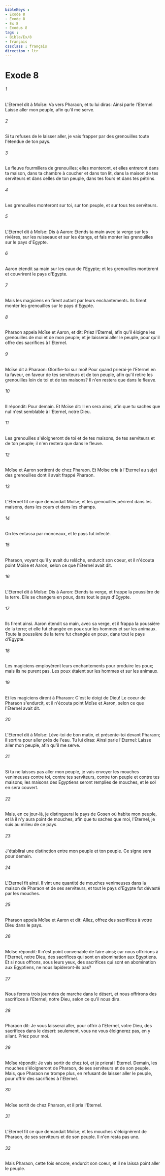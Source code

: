 ```yaml
---
bibleKeys : 
- Exode 8
- Exode 8
- Ex 8
- Exodus 8
tags : 
- Bible/Ex/8
- français
cssclass : français
direction : ltr
---
```


# Exode 8

###### 1
L'Eternel dit à Moïse: Va vers Pharaon, et tu lui diras: Ainsi parle l'Eternel: Laisse aller mon peuple, afin qu'il me serve.
###### 2
Si tu refuses de le laisser aller, je vais frapper par des grenouilles toute l'étendue de ton pays.
###### 3
Le fleuve fourmillera de grenouilles; elles monteront, et elles entreront dans ta maison, dans ta chambre à coucher et dans ton lit, dans la maison de tes serviteurs et dans celles de ton peuple, dans tes fours et dans tes pétrins.
###### 4
Les grenouilles monteront sur toi, sur ton peuple, et sur tous tes serviteurs.
###### 5
L'Eternel dit à Moïse: Dis à Aaron: Etends ta main avec ta verge sur les rivières, sur les ruisseaux et sur les étangs, et fais monter les grenouilles sur le pays d'Egypte.
###### 6
Aaron étendit sa main sur les eaux de l'Egypte; et les grenouilles montèrent et couvrirent le pays d'Egypte.
###### 7
Mais les magiciens en firent autant par leurs enchantements. Ils firent monter les grenouilles sur le pays d'Egypte.
###### 8
Pharaon appela Moïse et Aaron, et dit: Priez l'Eternel, afin qu'il éloigne les grenouilles de moi et de mon peuple; et je laisserai aller le peuple, pour qu'il offre des sacrifices à l'Eternel.
###### 9
Moïse dit à Pharaon: Glorifie-toi sur moi! Pour quand prierai-je l'Eternel en ta faveur, en faveur de tes serviteurs et de ton peuple, afin qu'il retire les grenouilles loin de toi et de tes maisons? Il n'en restera que dans le fleuve.
###### 10
Il répondit: Pour demain. Et Moïse dit: Il en sera ainsi, afin que tu saches que nul n'est semblable à l'Eternel, notre Dieu.
###### 11
Les grenouilles s'éloigneront de toi et de tes maisons, de tes serviteurs et de ton peuple; il n'en restera que dans le fleuve.
###### 12
Moïse et Aaron sortirent de chez Pharaon. Et Moïse cria à l'Eternel au sujet des grenouilles dont il avait frappé Pharaon.
###### 13
L'Eternel fit ce que demandait Moïse; et les grenouilles périrent dans les maisons, dans les cours et dans les champs.
###### 14
On les entassa par monceaux, et le pays fut infecté.
###### 15
Pharaon, voyant qu'il y avait du relâche, endurcit son coeur, et il n'écouta point Moïse et Aaron, selon ce que l'Eternel avait dit.
###### 16
L'Eternel dit à Moïse: Dis à Aaron: Etends ta verge, et frappe la poussière de la terre. Elle se changera en poux, dans tout le pays d'Egypte.
###### 17
Ils firent ainsi. Aaron étendit sa main, avec sa verge, et il frappa la poussière de la terre; et elle fut changée en poux sur les hommes et sur les animaux. Toute la poussière de la terre fut changée en poux, dans tout le pays d'Egypte.
###### 18
Les magiciens employèrent leurs enchantements pour produire les poux; mais ils ne purent pas. Les poux étaient sur les hommes et sur les animaux.
###### 19
Et les magiciens dirent à Pharaon: C'est le doigt de Dieu! Le coeur de Pharaon s'endurcit, et il n'écouta point Moïse et Aaron, selon ce que l'Eternel avait dit.
###### 20
L'Eternel dit à Moïse: Lève-toi de bon matin, et présente-toi devant Pharaon; il sortira pour aller près de l'eau. Tu lui diras: Ainsi parle l'Eternel: Laisse aller mon peuple, afin qu'il me serve.
###### 21
Si tu ne laisses pas aller mon peuple, je vais envoyer les mouches venimeuses contre toi, contre tes serviteurs, contre ton peuple et contre tes maisons; les maisons des Egyptiens seront remplies de mouches, et le sol en sera couvert.
###### 22
Mais, en ce jour-là, je distinguerai le pays de Gosen où habite mon peuple, et là il n'y aura point de mouches, afin que tu saches que moi, l'Eternel, je suis au milieu de ce pays.
###### 23
J'établirai une distinction entre mon peuple et ton peuple. Ce signe sera pour demain.
###### 24
L'Eternel fit ainsi. Il vint une quantité de mouches venimeuses dans la maison de Pharaon et de ses serviteurs, et tout le pays d'Egypte fut dévasté par les mouches.
###### 25
Pharaon appela Moïse et Aaron et dit: Allez, offrez des sacrifices à votre Dieu dans le pays.
###### 26
Moïse répondit: Il n'est point convenable de faire ainsi; car nous offririons à l'Eternel, notre Dieu, des sacrifices qui sont en abomination aux Egyptiens. Et si nous offrons, sous leurs yeux, des sacrifices qui sont en abomination aux Egyptiens, ne nous lapideront-ils pas?
###### 27
Nous ferons trois journées de marche dans le désert, et nous offrirons des sacrifices à l'Eternel, notre Dieu, selon ce qu'il nous dira.
###### 28
Pharaon dit: Je vous laisserai aller, pour offrir à l'Eternel, votre Dieu, des sacrifices dans le désert: seulement, vous ne vous éloignerez pas, en y allant. Priez pour moi.
###### 29
Moïse répondit: Je vais sortir de chez toi, et je prierai l'Eternel. Demain, les mouches s'éloigneront de Pharaon, de ses serviteurs et de son peuple. Mais, que Pharaon ne trompe plus, en refusant de laisser aller le peuple, pour offrir des sacrifices à l'Eternel.
###### 30
Moïse sortit de chez Pharaon, et il pria l'Eternel.
###### 31
L'Eternel fit ce que demandait Moïse; et les mouches s'éloignèrent de Pharaon, de ses serviteurs et de son peuple. Il n'en resta pas une.
###### 32
Mais Pharaon, cette fois encore, endurcit son coeur, et il ne laissa point aller le peuple.
